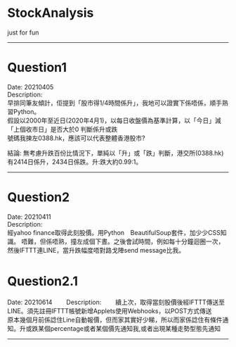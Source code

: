 # StockAnalysis
just for fun

-----------------------------------------------------------------

# Question1  
Date: 20210405  
Description:  
早排同筆友傾計，佢提到「股市得1/4時間係升」，我地可以證實下係唔係，順手熟習Python。  
假設以2000年至近日(2020年4月1)，以每日收盤價為基準計算，以「今日」減「上個收市日」是否大於0 判斷係升或跌  
號碼我揀左0388.hk，應該可以代表整體香港股市?  

結論: 無考慮升跌百份比情況下，單純以「升」或「跌」判斷，港交所(0388.hk)有2414日係升，2434日係跌。升:跌大約0.99:1。  

-----------------------------------------------------------------

# Question2  
Date: 20210411  
Description:  
經yahoo finance取得此刻股價。用Python　BeautifulSoup套件，加少少CSS知識。
唔難，但係唔熟，撞左成個下晝。之後會試時間，例如每十分鐘迴圈一次，然後IFTTT連LINE，當升跌幅度唔對路戈陣send message比我。

# Question2.1　　
Date: 20210614　　
Description:　　
續上次，取得當刻股價後經IFTTT傳送至LINE。須先註冊IFTTT帳號新增Applets使用Webhooks，以POST方式傳送　　
原本幾個月前係諗住Line自動報價，但而家其實好少睇，所以而家係諗住有條件通知。升或跌某個percentage或者某個價先通知我,或者出現某種走勢型態先通知　　

-----------------------------------------------------------------
